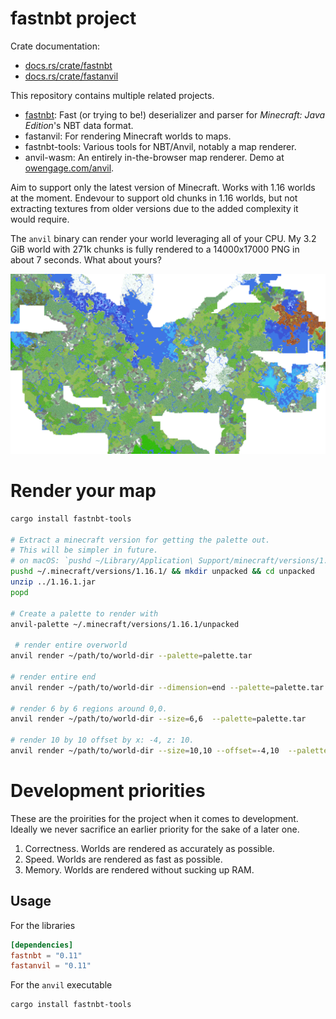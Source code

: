 # fastnbt project

Crate documentation:
* [docs.rs/crate/fastnbt](https://docs.rs/crate/fastnbt)
* [docs.rs/crate/fastanvil](https://docs.rs/crate/fastanvil)

This repository contains multiple related projects.

* [fastnbt](fastnbt/README.md): Fast (or trying to be!) deserializer and parser for *Minecraft: Java Edition*'s NBT data format.
* fastanvil: For rendering Minecraft worlds to maps.
* fastnbt-tools: Various tools for NBT/Anvil, notably a map renderer.
* anvil-wasm: An entirely in-the-browser map renderer. Demo at [owengage.com/anvil](https://owengage.com/anvil).

Aim to support only the latest version of Minecraft. Works with 1.16 worlds at the moment. Endevour to support old chunks in 1.16 worlds, but not extracting textures from older versions due to the added complexity it would require.

The `anvil` binary can render your world leveraging all of your CPU. My 3.2 GiB world with 271k chunks is fully rendered to a 14000x17000 PNG in about 7 seconds. What about yours?

![alt rendered map](demo.png)

# Render your map

```bash
cargo install fastnbt-tools

# Extract a minecraft version for getting the palette out.
# This will be simpler in future.
# on macOS: `pushd ~/Library/Application\ Support/minecraft/versions/1.16.1/ && mkdir unpacked && cd unpacked`
pushd ~/.minecraft/versions/1.16.1/ && mkdir unpacked && cd unpacked
unzip ../1.16.1.jar
popd

# Create a palette to render with
anvil-palette ~/.minecraft/versions/1.16.1/unpacked 

 # render entire overworld
anvil render ~/path/to/world-dir --palette=palette.tar

# render entire end
anvil render ~/path/to/world-dir --dimension=end --palette=palette.tar 

# render 6 by 6 regions around 0,0.
anvil render ~/path/to/world-dir --size=6,6  --palette=palette.tar 

# render 10 by 10 offset by x: -4, z: 10.
anvil render ~/path/to/world-dir --size=10,10 --offset=-4,10  --palette=palette.tar 
```

# Development priorities

These are the proirities for the project when it comes to development. Ideally we never sacrifice an earlier priority for the sake of a later one.

1. Correctness. Worlds are rendered as accurately as possible.
2. Speed. Worlds are rendered as fast as possible.
3. Memory. Worlds are rendered without sucking up RAM.

## Usage

For the libraries

```toml
[dependencies]
fastnbt = "0.11"
fastanvil = "0.11"
```

For the `anvil` executable

```bash
cargo install fastnbt-tools
```